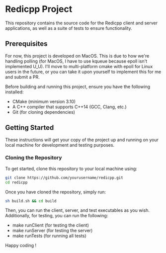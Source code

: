 # Redicpp Project

This repository contains the source code for the Redicpp client and server applications, as well as a suite of tests to ensure functionality.

## Prerequisites

For now, this project is developed on MacOS. This is due to how we're handling polling (for MacOS, I have to use kqueue because epoll isn't implemented U_U). I'll move to multi-platform cmake with epoll for Linux users in the future, or you can take it upon yourself to implement this for me and submit a PR.

Before building and running this project, ensure you have the following installed:

- CMake (minimum version 3.10)
- A C++ compiler that supports C++14 (GCC, Clang, etc.)
- Git (for cloning dependencies)

## Getting Started

These instructions will get your copy of the project up and running on your local machine for development and testing purposes.

### Cloning the Repository

To get started, clone this repository to your local machine using:

```bash
git clone https://github.com/yourusername/redicpp.git
cd redicpp

```
Once you have cloned the repository, simply run:
```bash
sh build.sh && cd build
```
Then, you can run the client, server, and test executables as you wish. Additionally, for testing, you can run the following:
- make runClient (for testing the client)
- make runServer (for testing the server)
- make runTests (for running all tests)

Happy coding !